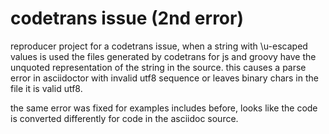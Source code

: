 # codetrans issue (2nd error)

reproducer project for a codetrans issue, when a string with \u-escaped values
is used the files generated by codetrans for js and groovy have the unquoted
representation of the string in the source. this causes a parse error in
asciidoctor with invalid utf8 sequence or leaves binary chars in the file it is
valid utf8.

the same error was fixed for examples includes before, looks like the code is
converted differently for code in the asciidoc source.
